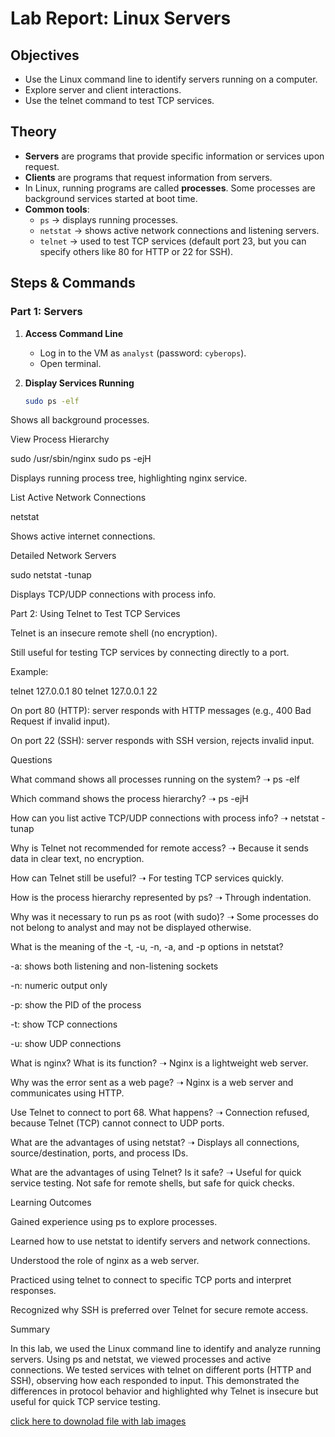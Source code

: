 # Lab Report: Linux Servers

## Objectives
- Use the Linux command line to identify servers running on a computer.
- Explore server and client interactions.
- Use the telnet command to test TCP services.



## Theory
- **Servers** are programs that provide specific information or services upon request.
- **Clients** are programs that request information from servers.
- In Linux, running programs are called **processes**. Some processes are background services started at boot time.
- **Common tools**:
  - `ps` → displays running processes.
  - `netstat` → shows active network connections and listening servers.
  - `telnet` → used to test TCP services (default port 23, but you can specify others like 80 for HTTP or 22 for SSH).



## Steps & Commands

### Part 1: Servers
1. **Access Command Line**
   - Log in to the VM as `analyst` (password: `cyberops`).
   - Open terminal.

2. **Display Services Running**
   ```bash
   sudo ps -elf
Shows all background processes.

View Process Hierarchy

sudo /usr/sbin/nginx
sudo ps -ejH


Displays running process tree, highlighting nginx service.

List Active Network Connections

netstat


Shows active internet connections.

Detailed Network Servers

sudo netstat -tunap


Displays TCP/UDP connections with process info.

Part 2: Using Telnet to Test TCP Services

Telnet is an insecure remote shell (no encryption).

Still useful for testing TCP services by connecting directly to a port.

Example:

telnet 127.0.0.1 80
telnet 127.0.0.1 22


On port 80 (HTTP): server responds with HTTP messages (e.g., 400 Bad Request if invalid input).

On port 22 (SSH): server responds with SSH version, rejects invalid input.

Questions

What command shows all processes running on the system?
➝ ps -elf

Which command shows the process hierarchy?
➝ ps -ejH

How can you list active TCP/UDP connections with process info?
➝ netstat -tunap

Why is Telnet not recommended for remote access?
➝ Because it sends data in clear text, no encryption.

How can Telnet still be useful?
➝ For testing TCP services quickly.

How is the process hierarchy represented by ps?
➝ Through indentation.

Why was it necessary to run ps as root (with sudo)?
➝ Some processes do not belong to analyst and may not be displayed otherwise.

What is the meaning of the -t, -u, -n, -a, and -p options in netstat?

-a: shows both listening and non-listening sockets

-n: numeric output only

-p: show the PID of the process

-t: show TCP connections

-u: show UDP connections

What is nginx? What is its function?
➝ Nginx is a lightweight web server.

Why was the error sent as a web page?
➝ Nginx is a web server and communicates using HTTP.

Use Telnet to connect to port 68. What happens?
➝ Connection refused, because Telnet (TCP) cannot connect to UDP ports.

What are the advantages of using netstat?
➝ Displays all connections, source/destination, ports, and process IDs.

What are the advantages of using Telnet? Is it safe?
➝ Useful for quick service testing. Not safe for remote shells, but safe for quick checks.

Learning Outcomes

Gained experience using ps to explore processes.

Learned how to use netstat to identify servers and network connections.

Understood the role of nginx as a web server.

Practiced using telnet to connect to specific TCP ports and interpret responses.

Recognized why SSH is preferred over Telnet for secure remote access.

Summary

In this lab, we used the Linux command line to identify and analyze running servers. Using ps and netstat, we viewed processes and active connections. We tested services with telnet on different ports (HTTP and SSH), observing how each responded to input. This demonstrated the differences in protocol behavior and highlighted why Telnet is insecure but useful for quick TCP service testing.

[click here to downolad file with  lab images ](https://github.com/NIMRAA3/Linux-Servers-Lab-Report/blob/main/Lab%20%20server%20report.docx)
